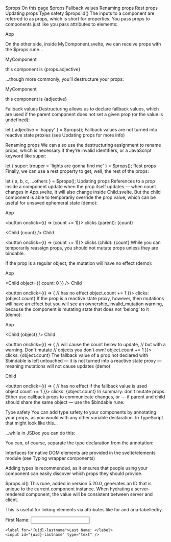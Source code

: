 $props
On this page
$props
Fallback values
Renaming props
Rest props
Updating props
Type safety
$props.id()
The inputs to a component are referred to as props, which is short for properties. You pass props to components just like you pass attributes to elements:

App

<script lang="ts">
	import MyComponent from './MyComponent.svelte';
</script>

<MyComponent adjective="cool" />
On the other side, inside MyComponent.svelte, we can receive props with the $props rune...

MyComponent

<script lang="ts">
	let props = $props();
</script>

<p>this component is {props.adjective}</p>
...though more commonly, you’ll destructure your props:

MyComponent

<script lang="ts">
	let { adjective } = $props();
</script>

<p>this component is {adjective}</p>
Fallback values
Destructuring allows us to declare fallback values, which are used if the parent component does not set a given prop (or the value is undefined):


let { adjective = 'happy' } = $props();
Fallback values are not turned into reactive state proxies (see Updating props for more info)

Renaming props
We can also use the destructuring assignment to rename props, which is necessary if they’re invalid identifiers, or a JavaScript keyword like super:


let { super: trouper = 'lights are gonna find me' } = $props();
Rest props
Finally, we can use a rest property to get, well, the rest of the props:


let { a, b, c, ...others } = $props();
Updating props
References to a prop inside a component update when the prop itself updates — when count changes in App.svelte, it will also change inside Child.svelte. But the child component is able to temporarily override the prop value, which can be useful for unsaved ephemeral state (demo):

App

<script lang="ts">
	import Child from './Child.svelte';

	let count = $state(0);
</script>

<button onclick={() => (count += 1)}>
	clicks (parent): {count}
</button>

<Child {count} />
Child

<script lang="ts">
	let { count } = $props();
</script>

<button onclick={() => (count += 1)}>
	clicks (child): {count}
</button>
While you can temporarily reassign props, you should not mutate props unless they are bindable.

If the prop is a regular object, the mutation will have no effect (demo):

App

<script lang="ts">
	import Child from './Child.svelte';
</script>

<Child object={{ count: 0 }} />
Child

<script lang="ts">
	let { object } = $props();
</script>

<button onclick={() => {
	// has no effect
	object.count += 1
}}>
	clicks: {object.count}
</button>
If the prop is a reactive state proxy, however, then mutations will have an effect but you will see an ownership_invalid_mutation warning, because the component is mutating state that does not ‘belong’ to it (demo):

App

<script lang="ts">
	import Child from './Child.svelte';

	let object = $state({count: 0});
</script>

<Child {object} />
Child

<script lang="ts">
	let { object } = $props();
</script>

<button onclick={() => {
	// will cause the count below to update,
	// but with a warning. Don't mutate
	// objects you don't own!
	object.count += 1
}}>
	clicks: {object.count}
</button>
The fallback value of a prop not declared with $bindable is left untouched — it is not turned into a reactive state proxy — meaning mutations will not cause updates (demo)

Child

<script lang="ts">
	let { object = { count: 0 } } = $props();
</script>

<button onclick={() => {
	// has no effect if the fallback value is used
	object.count += 1
}}>
	clicks: {object.count}
</button>
In summary: don’t mutate props. Either use callback props to communicate changes, or — if parent and child should share the same object — use the $bindable rune.

Type safety
You can add type safety to your components by annotating your props, as you would with any other variable declaration. In TypeScript that might look like this...


<script lang="ts">
	let { adjective }: { adjective: string } = $props();
</script>
...while in JSDoc you can do this:


<script>
	/** @type {{ adjective: string }} */
	let { adjective } = $props();
</script>
You can, of course, separate the type declaration from the annotation:


<script lang="ts">
	interface Props {
		adjective: string;
	}

	let { adjective }: Props = $props();
</script>
Interfaces for native DOM elements are provided in the svelte/elements module (see Typing wrapper components)

Adding types is recommended, as it ensures that people using your component can easily discover which props they should provide.

$props.id()
This rune, added in version 5.20.0, generates an ID that is unique to the current component instance. When hydrating a server-rendered component, the value will be consistent between server and client.

This is useful for linking elements via attributes like for and aria-labelledby.


<script>
	const uid = $props.id();
</script>

<form>
	<label for="{uid}-firstname">First Name: </label>
	<input id="{uid}-firstname" type="text" />

	<label for="{uid}-lastname">Last Name: </label>
	<input id="{uid}-lastname" type="text" />
</form>
